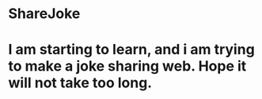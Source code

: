 # ShareJoke
# I am starting to learn, and i am trying to make a joke sharing web. Hope it will not take too long.
